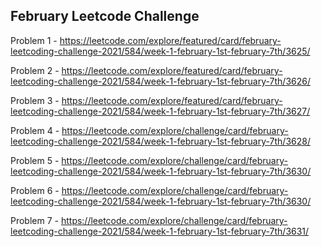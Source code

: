 <h2>February Leetcode Challenge</h2>

Problem 1 - https://leetcode.com/explore/featured/card/february-leetcoding-challenge-2021/584/week-1-february-1st-february-7th/3625/

Problem 2 - https://leetcode.com/explore/featured/card/february-leetcoding-challenge-2021/584/week-1-february-1st-february-7th/3626/

Problem 3 - https://leetcode.com/explore/featured/card/february-leetcoding-challenge-2021/584/week-1-february-1st-february-7th/3627/

Problem 4 - https://leetcode.com/explore/challenge/card/february-leetcoding-challenge-2021/584/week-1-february-1st-february-7th/3628/

Problem 5 - https://leetcode.com/explore/challenge/card/february-leetcoding-challenge-2021/584/week-1-february-1st-february-7th/3630/

Problem 6 - https://leetcode.com/explore/challenge/card/february-leetcoding-challenge-2021/584/week-1-february-1st-february-7th/3630/

Problem 7 - https://leetcode.com/explore/challenge/card/february-leetcoding-challenge-2021/584/week-1-february-1st-february-7th/3631/
